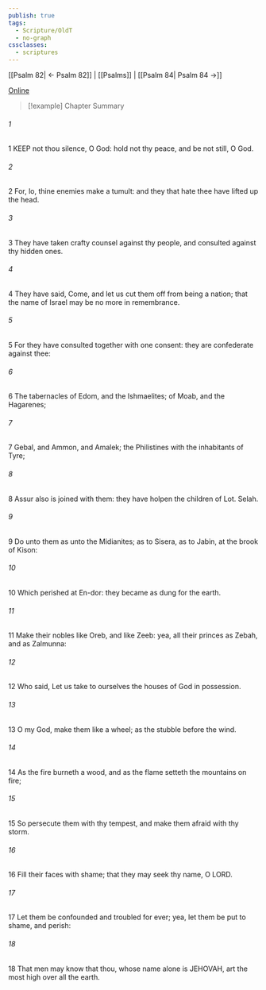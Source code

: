 ```yaml
---
publish: true
tags:
  - Scripture/OldT
  - no-graph
cssclasses:
  - scriptures
---
```

[[Psalm 82| ← Psalm 82]] | [[Psalms]] | [[Psalm 84| Psalm 84 →]]

[Online](https://churchofjesuschrist.org/study/scriptures/ot/ps/83?lang=eng)

>[!example] Chapter Summary
>
###### 1
1 KEEP not thou silence, O God: hold not thy peace, and be not still, O God.
###### 2
2 For, lo, thine enemies make a tumult: and they that hate thee have lifted up the head.
###### 3
3 They have taken crafty counsel against thy people, and consulted against thy hidden ones.
###### 4
4 They have said, Come, and let us cut them off from being a nation; that the name of Israel may be no more in remembrance.
###### 5
5 For they have consulted together with one consent: they are confederate against thee:
###### 6
6 The tabernacles of Edom, and the Ishmaelites; of Moab, and the Hagarenes;
###### 7
7 Gebal, and Ammon, and Amalek; the Philistines with the inhabitants of Tyre;
###### 8
8 Assur also is joined with them: they have holpen the children of Lot.  Selah.
###### 9
9 Do unto them as unto the Midianites; as to Sisera, as to Jabin, at the brook of Kison:
###### 10
10 Which perished at En-dor: they became as dung for the earth.
###### 11
11 Make their nobles like Oreb, and like Zeeb: yea, all their princes as Zebah, and as Zalmunna:
###### 12
12 Who said, Let us take to ourselves the houses of God in possession.
###### 13
13 O my God, make them like a wheel; as the stubble before the wind.
###### 14
14 As the fire burneth a wood, and as the flame setteth the mountains on fire;
###### 15
15 So persecute them with thy tempest, and make them afraid with thy storm.
###### 16
16 Fill their faces with shame; that they may seek thy name, O LORD.
###### 17
17 Let them be confounded and troubled for ever; yea, let them be put to shame, and perish:
###### 18
18 That men may know that thou, whose name alone is JEHOVAH, art the most high over all the earth.



